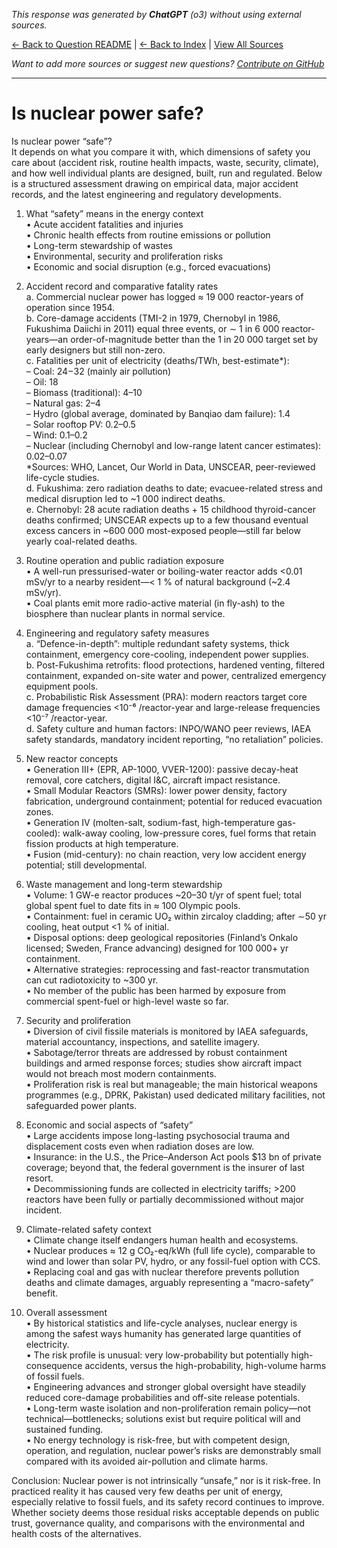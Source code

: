 <!-- 
Generated by: chatgpt
Model: o3
Prompt type: default
Generated at: 2025-06-12T15:43:37.589324
-->

*This response was generated by **ChatGPT** (o3) without using external sources.*

[← Back to Question README](README.md) | [← Back to Index](../README.md) | [View All Sources](../allsources.md)

*Want to add more sources or suggest new questions? [Contribute on GitHub](https://github.com/justinwest/SuggestedSources)*

---

# Is nuclear power safe?

Is nuclear power “safe”?  
It depends on what you compare it with, which dimensions of safety you care about (accident risk, routine health impacts, waste, security, climate), and how well individual plants are designed, built, run and regulated.  Below is a structured assessment drawing on empirical data, major accident records, and the latest engineering and regulatory developments.

1.  What “safety” means in the energy context  
   •  Acute accident fatalities and injuries  
   •  Chronic health effects from routine emissions or pollution  
   •  Long-term stewardship of wastes  
   •  Environmental, security and proliferation risks  
   •  Economic and social disruption (e.g., forced evacuations)

2.  Accident record and comparative fatality rates  
   a. Commercial nuclear power has logged ≈ 19 000 reactor-years of operation since 1954.  
   b. Core-damage accidents (TMI-2 in 1979, Chernobyl in 1986, Fukushima Daiichi in 2011) equal three events, or ∼ 1 in 6 000 reactor-years—an order-of-magnitude better than the 1 in 20 000 target set by early designers but still non-zero.  
   c. Fatalities per unit of electricity (deaths/TWh, best-estimate*):  
      – Coal: 24 – 32 (mainly air pollution)  
      – Oil: 18  
      – Biomass (traditional): 4–10  
      – Natural gas: 2–4  
      – Hydro (global average, dominated by Banqiao dam failure): 1.4  
      – Solar rooftop PV: 0.2–0.5  
      – Wind: 0.1–0.2  
      – Nuclear (including Chernobyl and low-range latent cancer estimates): 0.02–0.07  
      *Sources: WHO, Lancet, Our World in Data, UNSCEAR, peer-reviewed life-cycle studies.  
   d. Fukushima: zero radiation deaths to date; evacuee-related stress and medical disruption led to ~1 000 indirect deaths.  
   e. Chernobyl: 28 acute radiation deaths + 15 childhood thyroid-cancer deaths confirmed; UNSCEAR expects up to a few thousand eventual excess cancers in ~600 000 most-exposed people—still far below yearly coal-related deaths.

3.  Routine operation and public radiation exposure  
   •  A well-run pressurised-water or boiling-water reactor adds <0.01 mSv/yr to a nearby resident—< 1 % of natural background (~2.4 mSv/yr).  
   •  Coal plants emit more radio-active material (in fly-ash) to the biosphere than nuclear plants in normal service.

4.  Engineering and regulatory safety measures  
   a. “Defence-in-depth”: multiple redundant safety systems, thick containment, emergency core-cooling, independent power supplies.  
   b. Post-Fukushima retrofits: flood protections, hardened venting, filtered containment, expanded on-site water and power, centralized emergency equipment pools.  
   c. Probabilistic Risk Assessment (PRA): modern reactors target core damage frequencies <10⁻⁶ /reactor-year and large-release frequencies <10⁻⁷ /reactor-year.  
   d. Safety culture and human factors: INPO/WANO peer reviews, IAEA safety standards, mandatory incident reporting, “no retaliation” policies.

5.  New reactor concepts  
   •  Generation III+ (EPR, AP-1000, VVER-1200): passive decay-heat removal, core catchers, digital I&C, aircraft impact resistance.  
   •  Small Modular Reactors (SMRs): lower power density, factory fabrication, underground containment; potential for reduced evacuation zones.  
   •  Generation IV (molten-salt, sodium-fast, high-temperature gas-cooled): walk-away cooling, low-pressure cores, fuel forms that retain fission products at high temperature.  
   •  Fusion (mid-century): no chain reaction, very low accident energy potential; still developmental.

6.  Waste management and long-term stewardship  
   •  Volume: 1 GW-e reactor produces ~20–30 t/yr of spent fuel; total global spent fuel to date fits in ≈ 100 Olympic pools.  
   •  Containment: fuel in ceramic UO₂ within zircaloy cladding; after ∼50 yr cooling, heat output <1 % of initial.  
   •  Disposal options: deep geological repositories (Finland’s Onkalo licensed; Sweden, France advancing) designed for 100 000+ yr containment.  
   •  Alternative strategies: reprocessing and fast-reactor transmutation can cut radiotoxicity to ~300 yr.  
   •  No member of the public has been harmed by exposure from commercial spent-fuel or high-level waste so far.

7.  Security and proliferation  
   •  Diversion of civil fissile materials is monitored by IAEA safeguards, material accountancy, inspections, and satellite imagery.  
   •  Sabotage/terror threats are addressed by robust containment buildings and armed response forces; studies show aircraft impact would not breach most modern containments.  
   •  Proliferation risk is real but manageable; the main historical weapons programmes (e.g., DPRK, Pakistan) used dedicated military facilities, not safeguarded power plants.

8.  Economic and social aspects of “safety”  
   •  Large accidents impose long-lasting psychosocial trauma and displacement costs even when radiation doses are low.  
   •  Insurance: in the U.S., the Price–Anderson Act pools $13 bn of private coverage; beyond that, the federal government is the insurer of last resort.  
   •  Decommissioning funds are collected in electricity tariffs; >200 reactors have been fully or partially decommissioned without major incident.

9.  Climate-related safety context  
   •  Climate change itself endangers human health and ecosystems.  
   •  Nuclear produces ≈ 12 g CO₂-eq/kWh (full life cycle), comparable to wind and lower than solar PV, hydro, or any fossil-fuel option with CCS.  
   •  Replacing coal and gas with nuclear therefore prevents pollution deaths and climate damages, arguably representing a “macro-safety” benefit.

10.  Overall assessment  
   •  By historical statistics and life-cycle analyses, nuclear energy is among the safest ways humanity has generated large quantities of electricity.  
   •  The risk profile is unusual: very low-probability but potentially high-consequence accidents, versus the high-probability, high-volume harms of fossil fuels.  
   •  Engineering advances and stronger global oversight have steadily reduced core-damage probabilities and off-site release potentials.  
   •  Long-term waste isolation and non-proliferation remain policy—not technical—bottlenecks; solutions exist but require political will and sustained funding.  
   •  No energy technology is risk-free, but with competent design, operation, and regulation, nuclear power’s risks are demonstrably small compared with its avoided air-pollution and climate harms.

Conclusion: Nuclear power is not intrinsically “unsafe,” nor is it risk-free.  In practiced reality it has caused very few deaths per unit of energy, especially relative to fossil fuels, and its safety record continues to improve.  Whether society deems those residual risks acceptable depends on public trust, governance quality, and comparisons with the environmental and health costs of the alternatives.